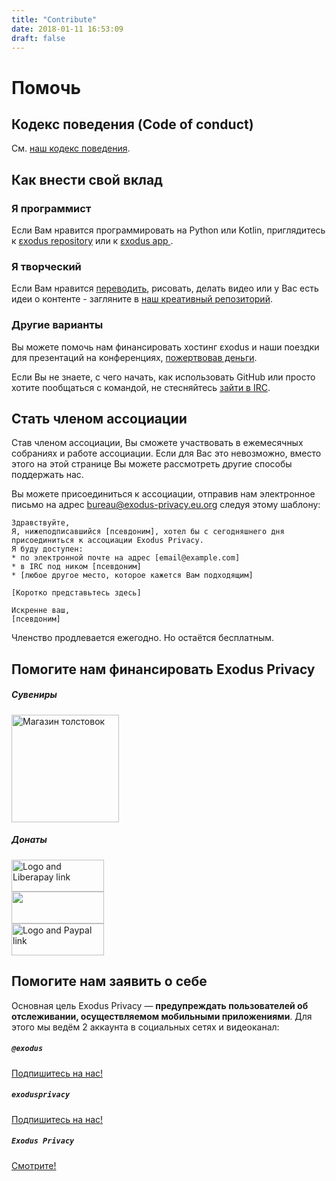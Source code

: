 ```yaml
---
title: "Contribute"
date: 2018-01-11 16:53:09
draft: false
---
```


# Помочь

## Кодекс поведения (Code of conduct)

См. [наш кодекс поведения](/ru/page/coc/).

## Как внести свой вклад

<div class="row">
    <div class="col-md-4 text-center">
        <div class="card-body">
            <h3 class="card-title">
                Я <i class="far fa-heart text-primary"></i> программист
            </h3>
            <p class="card-text">
                Если Вам нравится программировать на Python или Kotlin, приглядитесь к <a href="https://github.com/exodus-privacy/exodus">εxodus <i class="fab fa-github text-primary"></i> repository</a> или к <a href="https://github.com/Exodus-Privacy/exodus-android-app">εxodus app <i class="fab fa-github text-primary"></i></a>.
            </p>
        </div>
    </div>
    <div class="col-md-4 text-center">
        <div class="card-body">
            <h3 class="card-title">
                Я <i class="far fa-heart text-primary"></i> творческий
            </h3>
            <p class="card-text">
                Если Вам нравится <a href="https://crwd.in/exodus-privacy">переводить</a>, рисовать, делать видео или у Вас есть идеи о контенте - загляните в <a href="https://github.com/exodus-privacy/anim-com">наш креативный <i class="fab fa-github text-primary"></i> репозиторий</a>.
            </p>
        </div>
    </div>
    <div class="col-md-4 text-center">
        <div class="card-body">
            <h3 class="card-title">
                Другие <i class="far fa-clock text-primary"></i> варианты <i class="fas fa-dollar-sign text-primary"></i>
            </h3>
            <p class="card-text">
                Вы можете помочь нам финансировать хостинг εxodus и наши поездки для презентаций на конференциях,  <a href="#finance">пожертвовав деньги</a>.
            </p>
        </div>
    </div>
</div>

<p>
    Если Вы не знаете, с чего начать, как использовать GitHub или просто хотите пообщаться с командой, не стесняйтесь <a href="https://web.libera.chat/?nick=webguest?#exodus-privacy">зайти в IRC</a>.
</p>

<a name="finance"></a>

## Стать членом ассоциации

Став членом ассоциации, Вы сможете участвовать в ежемесячных собраниях и работе ассоциации. Если для Вас это невозможно, вместо этого на этой странице Вы можете рассмотреть другие способы поддержать нас.

Вы можете присоединиться к ассоциации, отправив нам электронное письмо на адрес [bureau@exodus-privacy.eu.org](mailto:bureau@exodus-privacy.eu.org) следуя этому шаблону:

```
Здравствуйте,
Я, нижеподписавшийся [псевдоним], хотел бы с сегодняшнего дня присоединиться к ассоциации Exodus Privacy.
Я буду доступен:
* по электронной почте на адрес [email@example.com]
* в IRC под ником [псевдоним]
* [любое другое место, которое кажется Вам подходящим]

[Коротко представьтесь здесь]

Искренне ваш,
[псевдоним]
```

Членство продлевается ежегодно. Но остаётся бесплатным.

## Помогите нам финансировать Exodus Privacy

<div class="row">
    <div class="col-md-6 text-center">
        <div class="card-body">
            <h5>Сувениры</h5>
            <a href="https://shop.spreadshirt.fr/exodus-privacy/all">
                <img src="/media/page/contribute/sweatEP.jpg" caption="наш магазин толстовок" alt="Магазин толстовок" width="172px" height="172px">
            </a>
        </div>
    </div>
    <div class="col-md-6 mb-4 text-center">
        <h5>Донаты</h5>
        <div class="mt-2">
            <a href="https://ru.liberapay.com/exodus/donate">
                <img src="/media/page/contribute/liberapay.png" caption="Logo and Liberapay link" alt="Logo and Liberapay link" width="148px" height="51px">
            </a>
        </div>
        <div class="mt-2">
            <a href="https://donorbox.org/exodus">
                <img src="/media/page/contribute/donorbox.png" caption="Logo and Donorbox link" alt "Logo and Donorbox link" width="148px" height="51px">
            </a>
        </div>
        <div class="mt-2">
            <a href="https://www.paypal.com/cgi-bin/webscr?cmd=_donations&currency_code=EUR&business=paypal@exodus-privacy.eu.org&item_name=Exodus%20donation">
                <img src="/media/page/contribute/paypal.png" caption"Logo and Paypal link" alt="Logo and Paypal link" width="148px" height="51px">
            </a>
        </div>
    </div>
</div>

## Помогите нам заявить о себе

Основная цель Exodus Privacy — <b>предупреждать пользователей об отслеживании, осуществляемом мобильными приложениями</b>. Для этого мы ведём 2 аккаунта в социальных сетях и видеоканал:

<div class="row justify-content-md-center">
    <div class="col-md-4 text-center">
        <i class="fab fa-3x fa-mastodon mt-2 ml-auto mr-auto text-primary"></i>
        <div class="card-body">
            <h5 class="card-title"><code>@exodus</code></h5>
            <a href="https://framapiaf.org/@exodus" class="btn btn-primary">Подпишитесь на нас!</a>
        </div>
    </div>
    <div class="col-md-4 text-center">
        <i class="fab fa-3x fa-facebook-square mt-2 ml-auto mr-auto text-primary"></i>
        <div class="card-body">
            <h5 class="card-title"><code>exodusprivacy</code></h5>
            <a href="https://facebook.com/exodusprivacy" class="btn btn-primary">Подпишитесь на нас!</a>
        </div>
    </div>
    <div class="col-md-4 text-center">
        <i class="fab fa-3x fa-youtube-square mt-2 ml-auto mr-auto text-primary"></i>
        <div class="card-body">
            <h5 class="card-title"><code>Exodus Privacy</code></h5>
            <a href="https://www.youtube.com/channel/UC2bloZZpnRal5tMVuHk0EFQ" class="btn btn-primary">Смотрите!</a>
        </div>
    </div>
</div>
